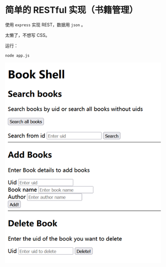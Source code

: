 # 简单的 RESTful 实现（书籍管理）

使用 `express` 实现 REST，数据用 `json` 。

太懒了，不想写 CSS。

运行：

```bash
node app.js
```

![](./source/example.png)